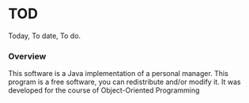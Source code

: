 # TOD
Today, To date, To do.

### Overview  

This software is a Java implementation of a personal manager.
This program is a free software, you can redistribute and/or modify it. It was developed for the course of Object-Oriented Programming
